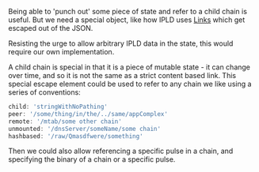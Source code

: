 Being able to 'punch out' some piece of state and refer to a child chain is useful.  But we need a special object, like how IPLD uses [Links](https://ipld.io/docs/schemas/features/links/) which get escaped out of the JSON.

Resisting the urge to allow arbitrary IPLD data in the state, this would require our own implementation.

A child chain is special in that it is a piece of mutable state - it can change over time, and so it is not the same as a strict content based link.  This special escape element could be used to refer to any chain we like using a series of conventions:

```js
child: 'stringWithNoPathing'
peer: '/some/thing/in/the/../same/appComplex'
remote: '/mtab/some other chain'
unmounted: '/dnsServer/someName/some chain'
hashbased: '/raw/Qmasdfwere/something'
```

Then we could also allow referencing a specific pulse in a chain, and specifying the binary of a chain or a specific pulse.